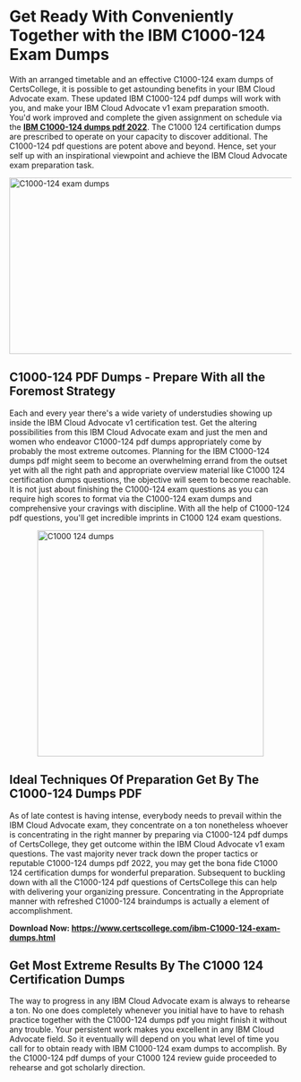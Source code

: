 <h1><strong>Get Ready With Conveniently Together with the IBM C1000-124 Exam Dumps&nbsp;</strong></h1>
<p><span style="font-weight: 400;">With an arranged timetable and an effective  C1000-124 exam dumps of CertsCollege, it is possible to get astounding benefits in your IBM Cloud Advocate exam. These updated IBM C1000-124 pdf dumps will work with you, and make your IBM Cloud Advocate v1 exam preparation smooth. You'd work improved and complete the given assignment on schedule via the <strong><a href="https://www.certscollege.com/ibm-C1000-124-exam-dumps.html">IBM C1000-124 dumps pdf 2022</a></strong>. The C1000 124 certification dumps are prescribed to operate on your capacity to discover additional. The  C1000-124 pdf questions are potent above and beyond. Hence, set your self up with an inspirational viewpoint and achieve the IBM Cloud Advocate exam preparation task.&nbsp;</span></p>
<p><span style="font-weight: 400;"><img style="display: block; margin-left: auto; margin-right: auto;" src="https://i.ibb.co/CPDK3ps/Yellow-and-Blue-Initiative-Blog-Banner.png" alt="C1000-124 exam dumps" width="559" height="315" /></span></p>
<h2><strong>C1000-124 PDF Dumps - Prepare With all the Foremost Strategy</strong></h2>
<p><span style="font-weight: 400;">Each and every year there's a wide variety of understudies showing up inside the IBM Cloud Advocate v1 certification test. Get the altering possibilities from this IBM Cloud Advocate exam and just the men and women who endeavor C1000-124 pdf dumps appropriately come by probably the most extreme outcomes. Planning for the IBM C1000-124 dumps pdf might seem to become an overwhelming errand from the outset yet with all the right path and appropriate overview material like C1000 124 certification dumps questions, the objective will seem to become reachable. It is not just about finishing the C1000-124 exam questions as you can require high scores to format via the C1000-124 exam dumps and comprehensive your cravings with discipline. With all the help of C1000-124 pdf questions, you'll get incredible imprints in C1000 124 exam questions.</span></p>
<p><span style="font-weight: 400;"><a href="https://tinyurl.com/uuwjy3ws"><img style="display: block; margin-left: auto; margin-right: auto;" src="https://i.ibb.co/9tMrhdY/Teacher-Appreciation-Invitation.png" alt="C1000 124 dumps " width="404" height="404" /></a></span></p>
<h2><strong>Ideal Techniques Of Preparation Get By The C1000-124 Dumps PDF</strong></h2>
<p><span style="font-weight: 400;">As of late contest is having intense, everybody needs to prevail within the IBM Cloud Advocate exam, they concentrate on a ton nonetheless whoever is concentrating in the right manner by preparing via C1000-124 pdf dumps of CertsCollege, they get outcome within the IBM Cloud Advocate v1 exam questions. The vast majority never track down the proper tactics or reputable C1000-124 dumps pdf 2022, you may get the bona fide C1000 124 certification dumps for wonderful preparation. Subsequent to buckling down with all the  C1000-124 pdf questions of CertsCollege this can help with delivering your organizing pressure. Concentrating in the Appropriate manner with refreshed C1000-124 braindumps is actually a element of accomplishment.</span></p>
<p><span style="font-weight: 400;"><strong>Download Now: <a href="https://www.certscollege.com/ibm-C1000-124-exam-dumps.html">https://www.certscollege.com/ibm-C1000-124-exam-dumps.html</a></strong></span></p>
<h2><strong>Get Most Extreme Results By The C1000 124 Certification Dumps</strong></h2>
<p><span style="font-weight: 400;">The way to progress in any IBM Cloud Advocate exam is always to rehearse a ton. No one does completely whenever you initial have to have to rehash practice together with the C1000-124 dumps pdf you might finish it without any trouble. Your persistent work makes you excellent in any IBM Cloud Advocate field. So it eventually will depend on you what level of time you call for to obtain ready with IBM C1000-124 exam dumps to accomplish. By the C1000-124 pdf dumps of your C1000 124 review guide proceeded to rehearse and got scholarly direction.</span></p>
